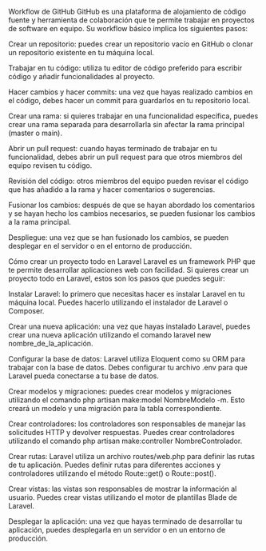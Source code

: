 Workflow de GitHub
GitHub es una plataforma de alojamiento de código fuente y herramienta de colaboración que te permite trabajar en proyectos de software en equipo. Su workflow básico implica los siguientes pasos:

Crear un repositorio: puedes crear un repositorio vacío en GitHub o clonar un repositorio existente en tu máquina local.

Trabajar en tu código: utiliza tu editor de código preferido para escribir código y añadir funcionalidades al proyecto.

Hacer cambios y hacer commits: una vez que hayas realizado cambios en el código, debes hacer un commit para guardarlos en tu repositorio local.

Crear una rama: si quieres trabajar en una funcionalidad específica, puedes crear una rama separada para desarrollarla sin afectar la rama principal (master o main).

Abrir un pull request: cuando hayas terminado de trabajar en tu funcionalidad, debes abrir un pull request para que otros miembros del equipo revisen tu código.

Revisión del código: otros miembros del equipo pueden revisar el código que has añadido a la rama y hacer comentarios o sugerencias.

Fusionar los cambios: después de que se hayan abordado los comentarios y se hayan hecho los cambios necesarios, se pueden fusionar los cambios a la rama principal.

Despliegue: una vez que se han fusionado los cambios, se pueden desplegar en el servidor o en el entorno de producción.

Cómo crear un proyecto todo en Laravel
Laravel es un framework PHP que te permite desarrollar aplicaciones web con facilidad. Si quieres crear un proyecto todo en Laravel, estos son los pasos que puedes seguir:

Instalar Laravel: lo primero que necesitas hacer es instalar Laravel en tu máquina local. Puedes hacerlo utilizando el instalador de Laravel o Composer.

Crear una nueva aplicación: una vez que hayas instalado Laravel, puedes crear una nueva aplicación utilizando el comando laravel new nombre_de_la_aplicación.

Configurar la base de datos: Laravel utiliza Eloquent como su ORM para trabajar con la base de datos. Debes configurar tu archivo .env para que Laravel pueda conectarse a tu base de datos.

Crear modelos y migraciones: puedes crear modelos y migraciones utilizando el comando php artisan make:model NombreModelo -m. Esto creará un modelo y una migración para la tabla correspondiente.

Crear controladores: los controladores son responsables de manejar las solicitudes HTTP y devolver respuestas. Puedes crear controladores utilizando el comando php artisan make:controller NombreControlador.

Crear rutas: Laravel utiliza un archivo routes/web.php para definir las rutas de tu aplicación. Puedes definir rutas para diferentes acciones y controladores utilizando el método Route::get() o Route::post().

Crear vistas: las vistas son responsables de mostrar la información al usuario. Puedes crear vistas utilizando el motor de plantillas Blade de Laravel.

Desplegar la aplicación: una vez que hayas terminado de desarrollar tu aplicación, puedes desplegarla en un servidor o en un entorno de producción.